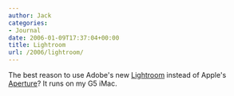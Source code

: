 ```yaml
---
author: Jack
categories:
- Journal
date: 2006-01-09T17:37:04+00:00
title: Lightroom
url: /2006/lightroom/
---
```


The best reason to use Adobe's new [Lightroom](<http://labs.macromedia.com/technologies/lightroom/>) instead of Apple's [Aperture](<http://apple.com/aperture>)? It runs on my G5 iMac.
